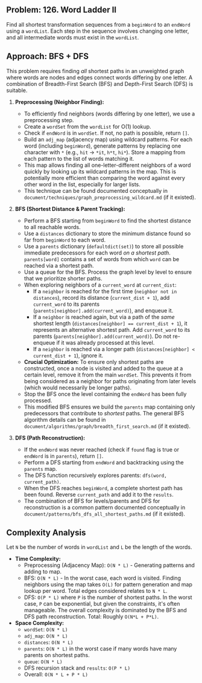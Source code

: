 ## Problem: 126. Word Ladder II

Find all shortest transformation sequences from a `beginWord` to an `endWord` using a `wordList`. Each step in the sequence involves changing one letter, and all intermediate words must exist in the `wordList`.

## Approach: BFS + DFS

This problem requires finding *all* shortest paths in an unweighted graph where words are nodes and edges connect words differing by one letter. A combination of Breadth-First Search (BFS) and Depth-First Search (DFS) is suitable.

1.  **Preprocessing (Neighbor Finding):**
    *   To efficiently find neighbors (words differing by one letter), we use a preprocessing step.
    *   Create a `wordSet` from the `wordList` for O(1) lookup.
    *   Check if `endWord` is in `wordSet`. If not, no path is possible, return `[]`.
    *   Build an `adj_map` (adjacency map) using wildcard patterns. For each word (including `beginWord`), generate patterns by replacing one character with `*` (e.g., `hit` -> `*it`, `h*t`, `hi*`). Store a mapping from each pattern to the list of words matching it.
    *   This map allows finding all one-letter-different neighbors of a word quickly by looking up its wildcard patterns in the map. This is potentially more efficient than comparing the word against every other word in the list, especially for larger lists.
    *   This technique can be found documented conceptually in `document/techniques/graph_preprocessing_wildcard.md` (if it existed).

2.  **BFS (Shortest Distance & Parent Tracking):**
    *   Perform a BFS starting from `beginWord` to find the shortest distance to all reachable words.
    *   Use a `distances` dictionary to store the minimum distance found so far from `beginWord` to each word.
    *   Use a `parents` dictionary (`defaultdict(set)`) to store all possible immediate predecessors for each word *on a shortest path*. `parents[word]` contains a set of words from which `word` can be reached via a shortest path.
    *   Use a queue for the BFS. Process the graph level by level to ensure that we prioritize shorter paths.
    *   When exploring neighbors of a `current_word` at `current_dist`:
        *   If a `neighbor` is reached for the first time (`neighbor not in distances`), record its distance (`current_dist + 1`), add `current_word` to its parents (`parents[neighbor].add(current_word)`), and enqueue it.
        *   If a `neighbor` is reached again, but via a path of the *same* shortest length (`distances[neighbor] == current_dist + 1`), it represents an alternative shortest path. Add `current_word` to its parents (`parents[neighbor].add(current_word)`). Do not re-enqueue if it was already processed at this level.
        *   If a `neighbor` is reached via a longer path (`distances[neighbor] < current_dist + 1`), ignore it.
    *   **Crucial Optimization:** To ensure only shortest paths are constructed, once a node is visited and added to the queue at a certain level, remove it from the main `wordSet`. This prevents it from being considered as a neighbor for paths originating from later levels (which would necessarily be longer paths).
    *   Stop the BFS once the level containing the `endWord` has been fully processed.
    *   This modified BFS ensures we build the `parents` map containing only predecessors that contribute to *shortest* paths. The general BFS algorithm details can be found in `document/algorithms/graph/breadth_first_search.md` (if it existed).

3.  **DFS (Path Reconstruction):**
    *   If the `endWord` was never reached (check if `found` flag is true or `endWord` is in `parents`), return `[]`.
    *   Perform a DFS starting from `endWord` and backtracking using the `parents` map.
    *   The DFS function recursively explores parents: `dfs(word, current_path)`.
    *   When the DFS reaches `beginWord`, a complete shortest path has been found. Reverse `current_path` and add it to the `results`.
    *   The combination of BFS for levels/parents and DFS for reconstruction is a common pattern documented conceptually in `document/patterns/bfs_dfs_all_shortest_paths.md` (if it existed).

## Complexity Analysis

Let `N` be the number of words in `wordList` and `L` be the length of the words.

*   **Time Complexity:**
    *   Preprocessing (Adjacency Map): `O(N * L)` - Generating patterns and adding to map.
    *   BFS: `O(N * L)` - In the worst case, each word is visited. Finding neighbors using the map takes `O(L)` for pattern generation and map lookup per word. Total edges considered relates to `N * L`.
    *   DFS: `O(P * L)` where `P` is the number of shortest paths. In the worst case, `P` can be exponential, but given the constraints, it's often manageable. The overall complexity is dominated by the BFS and DFS path reconstruction. Total: Roughly `O(N*L + P*L)`.
*   **Space Complexity:**
    *   `wordSet`: `O(N * L)`
    *   `adj_map`: `O(N * L)`
    *   `distances`: `O(N * L)`
    *   `parents`: `O(N * L)` in the worst case if many words have many parents on shortest paths.
    *   `queue`: `O(N * L)`
    *   DFS recursion stack and `results`: `O(P * L)`
    *   Overall: `O(N * L + P * L)` 